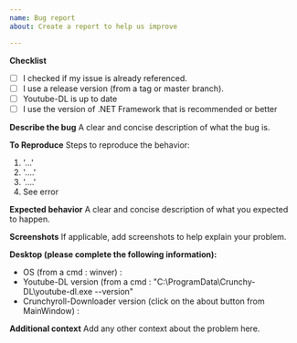 ```yaml
---
name: Bug report
about: Create a report to help us improve

---
```


**Checklist**

- [ ] I checked if my issue is already referenced.
- [ ] I use a release version (from a tag or master branch).
- [ ] Youtube-DL is up to date
- [ ] I use the version of .NET Framework that is recommended or better

**Describe the bug**
A clear and concise description of what the bug is.

**To Reproduce**
Steps to reproduce the behavior:
1. '...'
2. '....'
3. '....'
4. See error

**Expected behavior**
A clear and concise description of what you expected to happen.

**Screenshots**
If applicable, add screenshots to help explain your problem.

**Desktop (please complete the following information):**
 - OS (from a cmd : winver) :
 - Youtube-DL version (from a cmd : "C:\ProgramData\Crunchy-DL\youtube-dl.exe --version"
 - Crunchyroll-Downloader version (click on the about button from MainWindow) :

**Additional context**
Add any other context about the problem here.
